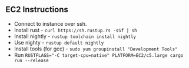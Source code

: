 ## EC2 Instructions

- Connect to instance over ssh.
- Install rust - `curl https://sh.rustup.rs -sSf | sh`
- Install nightly - `rustup toolchain install nightly`
- Use nighty - `rustup default nightly`
- Install tools (for gcc) - `sudo yum groupinstall "Development Tools"`
- Run `RUSTFLAGS="-C target-cpu=native" PLATFORM=EC2/c5.large cargo run --release`